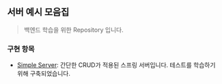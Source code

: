 ## 서버 예시 모음집

> 백엔드 학습을 위한 Repository 입니다.

### 구현 항목

-   [Simple Server](https://github.com/EastWon0103/ServerExample/tree/main/SimpleCrudServer): 간단한 CRUD가 적용된 스프링 서버입니다. 테스트를 학습하기 위해 구축되었습니다.

